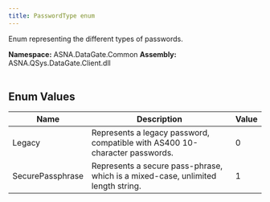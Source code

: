 ```yaml
---
title: PasswordType enum
---
```


Enum representing the different types of passwords.

**Namespace:** ASNA.DataGate.Common
**Assembly:** ASNA.QSys.DataGate.Client.dll
<br>
<br>

## Enum Values

| Name | Description | Value
| --- | --- | --- 
| Legacy | Represents a legacy password, compatible with AS400 10-character passwords. | 0 |
| SecurePassphrase | Represents a secure pass-phrase, which is a mixed-case, unlimited length string. | 1 |

